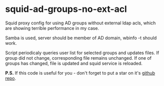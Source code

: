 squid-ad-groups-no-ext-acl
==========================

Squid proxy config for using AD groups without external ldap acls, which are showing terrible performance in my case.

Samba is used, server should be member of AD domain, wbinfo -t should work.

Script periodicaly queries user list for selected groups and updates files. If group did not change, corresponding file remains unchanged. If one of groups has changed, file is updated and squid service is reloaded.

**P.S.** If this code is useful for you - don't forget to put a star on it's [github repo](https://github.com/selivan/squid-ad-groups-no-ext-acl).

